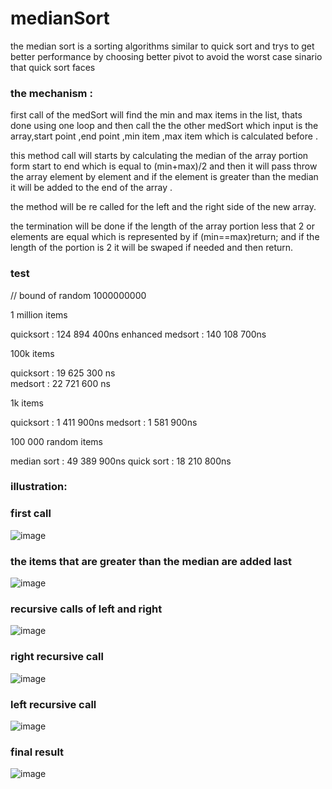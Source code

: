 # medianSort

the median sort is a sorting algorithms similar to quick sort and trys to get better performance by choosing better pivot to avoid the worst case sinario that quick sort faces 

### the mechanism :

first call of the medSort will find the min and max items in the list, thats done using one loop and then call the the other medSort which input is the array,start point ,end point
,min item ,max item which is calculated before .

this method call will starts by calculating the median of the array portion form start to end which is equal to (min+max)/2 
and then it will pass throw the array element by element and if the element is greater than the median it will be added to the end of the array .

the method will be re called for the left and the right side of the new array.

the termination will be done if the length of the array portion less that 2 or elements are equal which is represented by  if (min==max)return; 
and if the length of the portion is 2 it will be swaped if needed and then return.

### test 

// bound  of random 1000000000

1 million items 

quicksort :            124 894 400ns
enhanced medsort :     140  108  700ns

100k items 

quicksort :  19 625 300 ns  
medsort :    22 721 600 ns

1k items 

quicksort :  1 411 900ns
medsort :    1 581 900ns

100 000 random items 

median sort : 49 389 900ns
quick sort :  18 210 800ns


### illustration:

### first call 

![image](https://user-images.githubusercontent.com/83182202/156881846-f9d4df04-973b-427c-8a78-d894b094aaf9.png)

### the items that are greater than the median are added last 
![image](https://user-images.githubusercontent.com/83182202/156874652-bb2cdcec-0350-431c-8065-361ca6819cb1.png)

### recursive calls of left and right 
![image](https://user-images.githubusercontent.com/83182202/156874874-6fc1a475-2496-49f7-a78a-29cf5e050011.png)

### right recursive call 
![image](https://user-images.githubusercontent.com/83182202/156875121-0ea7ca29-de40-44a6-bdcb-f549d192ce3c.png)

### left recursive call 
![image](https://user-images.githubusercontent.com/83182202/156881381-137c71a3-dbd6-4653-b401-8b61b8015ff1.png)

### final result 
![image](https://user-images.githubusercontent.com/83182202/156881358-cc2982f6-ae7d-444d-b35b-14f17c315288.png)

